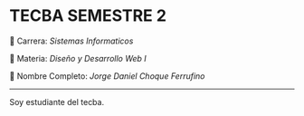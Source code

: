 # TECBA SEMESTRE 2

:card_index: Carrera: *Sistemas Informaticos*

:notebook: Materia: *Diseño y Desarrollo Web I* 

:bust_in_silhouette: Nombre Completo: *Jorge Daniel Choque Ferrufino*

---
Soy estudiante del tecba.
